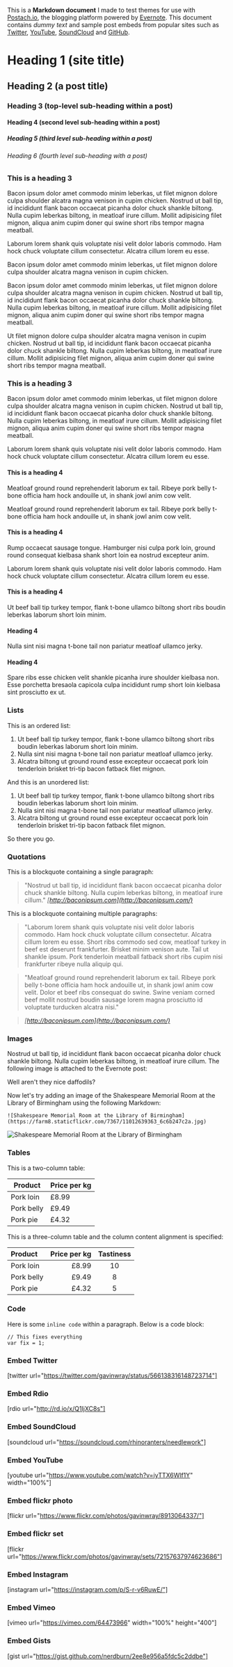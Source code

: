This is a **Markdown document** I made to test themes for use with [Postach.io](http://postach.io), the blogging platform powered by [Evernote](http://evernote.com). This document contains *dummy text* and sample post embeds from popular sites such as [Twitter](https://twitter.com), [YouTube](https://youtube.com), [SoundCloud](http://soundcloud.com) and [GitHub](https://github.com).

# Heading 1 (site title)
## Heading 2 (a post title)
### Heading 3 (top-level sub-heading within a post)
#### Heading 4 (second level sub-heading within a post)
##### Heading 5 (third level sub-heading within a post)
###### Heading 6 (fourth level sub-heading with a post)

### This is a heading 3

Bacon ipsum dolor amet commodo minim leberkas, ut filet mignon dolore culpa shoulder alcatra magna venison in cupim chicken. Nostrud ut ball tip, id incididunt flank bacon occaecat picanha dolor chuck shankle biltong. Nulla cupim leberkas biltong, in meatloaf irure cillum. Mollit adipisicing filet mignon, aliqua anim cupim doner qui swine short ribs tempor magna meatball.

Laborum lorem shank quis voluptate nisi velit dolor laboris commodo. Ham hock chuck voluptate cillum consectetur. Alcatra cillum lorem eu esse.

Bacon ipsum dolor amet commodo minim leberkas, ut filet mignon dolore culpa shoulder alcatra magna venison in cupim chicken.

Bacon ipsum dolor amet commodo minim leberkas, ut filet mignon dolore culpa shoulder alcatra magna venison in cupim chicken. Nostrud ut ball tip, id incididunt flank bacon occaecat picanha dolor chuck shankle biltong. Nulla cupim leberkas biltong, in meatloaf irure cillum. Mollit adipisicing filet mignon, aliqua anim cupim doner qui swine short ribs tempor magna meatball.

Ut filet mignon dolore culpa shoulder alcatra magna venison in cupim chicken. Nostrud ut ball tip, id incididunt flank bacon occaecat picanha dolor chuck shankle biltong. Nulla cupim leberkas biltong, in meatloaf irure cillum. Mollit adipisicing filet mignon, aliqua anim cupim doner qui swine short ribs tempor magna meatball.

### This is a heading 3

Bacon ipsum dolor amet commodo minim leberkas, ut filet mignon dolore culpa shoulder alcatra magna venison in cupim chicken. Nostrud ut ball tip, id incididunt flank bacon occaecat picanha dolor chuck shankle biltong. Nulla cupim leberkas biltong, in meatloaf irure cillum. Mollit adipisicing filet mignon, aliqua anim cupim doner qui swine short ribs tempor magna meatball.

Laborum lorem shank quis voluptate nisi velit dolor laboris commodo. Ham hock chuck voluptate cillum consectetur. Alcatra cillum lorem eu esse.

#### This is a heading 4

Meatloaf ground round reprehenderit laborum ex tail. Ribeye pork belly t-bone officia ham hock andouille ut, in shank jowl anim cow velit.

Meatloaf ground round reprehenderit laborum ex tail. Ribeye pork belly t-bone officia ham hock andouille ut, in shank jowl anim cow velit.

#### This is a heading 4

Rump occaecat sausage tongue. Hamburger nisi culpa pork loin, ground round consequat kielbasa shank short loin ea nostrud excepteur anim.

Laborum lorem shank quis voluptate nisi velit dolor laboris commodo. Ham hock chuck voluptate cillum consectetur. Alcatra cillum lorem eu esse.

#### This is a heading 4

Ut beef ball tip turkey tempor, flank t-bone ullamco biltong short ribs boudin leberkas laborum short loin minim.

#### Heading 4

Nulla sint nisi magna t-bone tail non pariatur meatloaf ullamco jerky.

#### Heading 4

Spare ribs esse chicken velit shankle picanha irure shoulder kielbasa non. Esse porchetta bresaola capicola culpa incididunt rump short loin kielbasa sint prosciutto ex ut.

### Lists

This is an ordered list:

1. Ut beef ball tip turkey tempor, flank t-bone ullamco biltong short ribs boudin leberkas laborum short loin minim.
2. Nulla sint nisi magna t-bone tail non pariatur meatloaf ullamco jerky.
3. Alcatra biltong ut ground round esse excepteur occaecat pork loin tenderloin brisket tri-tip bacon fatback filet mignon.

And this is an unordered list:

1. Ut beef ball tip turkey tempor, flank t-bone ullamco biltong short ribs boudin leberkas laborum short loin minim.
2. Nulla sint nisi magna t-bone tail non pariatur meatloaf ullamco jerky.
3. Alcatra biltong ut ground round esse excepteur occaecat pork loin tenderloin brisket tri-tip bacon fatback filet mignon.

So there you go.

### Quotations

This is a blockquote containing a single paragraph:

> "Nostrud ut ball tip, id incididunt flank bacon occaecat picanha dolor chuck shankle biltong. Nulla cupim leberkas biltong, in meatloaf irure cillum." _[http://baconipsum.com](http://baconipsum.com/)_

This is a blockquote containing multiple paragraphs:

> "Laborum lorem shank quis voluptate nisi velit dolor laboris commodo. Ham hock chuck voluptate cillum consectetur. Alcatra cillum lorem eu esse. Short ribs commodo sed cow, meatloaf turkey in beef est deserunt frankfurter. Brisket minim venison aute. Tail ut shankle ipsum. Pork tenderloin meatball fatback short ribs cupim nisi frankfurter ribeye nulla aliquip qui.

> "Meatloaf ground round reprehenderit laborum ex tail. Ribeye pork belly t-bone officia ham hock andouille ut, in shank jowl anim cow velit. Dolor et beef ribs consequat do swine. Swine veniam corned beef mollit nostrud boudin sausage lorem magna prosciutto id voluptate turducken alcatra nisi."

> _[http://baconipsum.com](http://baconipsum.com/)_

### Images

Nostrud ut ball tip, id incididunt flank bacon occaecat picanha dolor chuck shankle biltong. Nulla cupim leberkas biltong, in meatloaf irure cillum. The following image is attached to the Evernote post:


Well aren't they nice daffodils?

Now let's try adding an image of the Shakespeare Memorial Room at the Library of Birmingham using the following Markdown:

```
![Shakespeare Memorial Room at the Library of Birmingham](https://farm8.staticflickr.com/7367/11012639363_6c6b247c2a.jpg)
```

![Shakespeare Memorial Room at the Library of Birmingham](https://farm8.staticflickr.com/7367/11012639363_6c6b247c2a.jpg)



### Tables

This is a two-column table:

Product | Price per kg
-------- | ---
Pork loin | £8.99
Pork belly | £9.49
Pork pie | £4.32

This is a three-column table and the column content alignment is specified:

Product | Price per kg | Tastiness
:------- | ----: | :---: |
Pork loin | £8.99 | 10
Pork belly | £9.49 | 8
Pork pie | £4.32 | 5

### Code

Here is some `inline code` within a paragraph. Below is a code block:

```
// This fixes everything
var fix = 1;
```

### Embed Twitter

[twitter url="https://twitter.com/gavinwray/status/566138316148723714"]

### Embed Rdio
[rdio url="http://rd.io/x/Q1IjXC8s"]

### Embed SoundCloud
[soundcloud url="https://soundcloud.com/rhinoranters/needlework"]

### Embed YouTube
[youtube url="https://www.youtube.com/watch?v=iyTTX6Wlf1Y" width="100%"]

### Embed flickr photo
[flickr url="https://www.flickr.com/photos/gavinwray/8913064337/"]

### Embed flickr set
[flickr url="https://www.flickr.com/photos/gavinwray/sets/72157637974623686"]

### Embed Instagram
[instagram url="https://instagram.com/p/S-r-v6RuwE/"]

### Embed Vimeo
[vimeo url="https://vimeo.com/64473966" width="100%" height="400"]

### Embed Gists
[gist url="https://gist.github.com/nerdburn/2ee8e956a5fdc5c2ddbe"]
